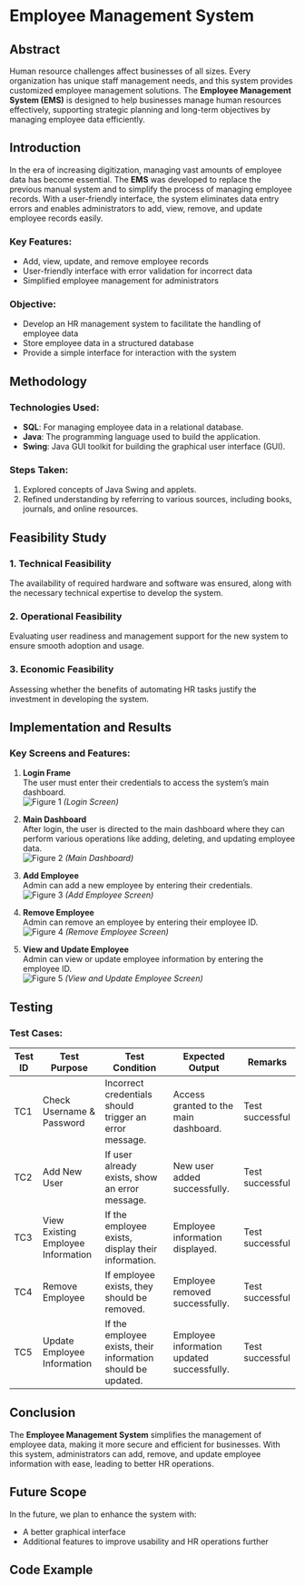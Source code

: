 # Employee Management System

## Abstract

Human resource challenges affect businesses of all sizes. Every organization has unique staff management needs, and this system provides customized employee management solutions. The **Employee Management System (EMS)** is designed to help businesses manage human resources effectively, supporting strategic planning and long-term objectives by managing employee data efficiently.

## Introduction

In the era of increasing digitization, managing vast amounts of employee data has become essential. The **EMS** was developed to replace the previous manual system and to simplify the process of managing employee records. With a user-friendly interface, the system eliminates data entry errors and enables administrators to add, view, remove, and update employee records easily.

### Key Features:
- Add, view, update, and remove employee records
- User-friendly interface with error validation for incorrect data
- Simplified employee management for administrators

### Objective:
- Develop an HR management system to facilitate the handling of employee data
- Store employee data in a structured database
- Provide a simple interface for interaction with the system

## Methodology

### Technologies Used:
- **SQL**: For managing employee data in a relational database.
- **Java**: The programming language used to build the application.
- **Swing**: Java GUI toolkit for building the graphical user interface (GUI).

### Steps Taken:
1. Explored concepts of Java Swing and applets.
2. Refined understanding by referring to various sources, including books, journals, and online resources.

## Feasibility Study

### 1. Technical Feasibility
The availability of required hardware and software was ensured, along with the necessary technical expertise to develop the system.

### 2. Operational Feasibility
Evaluating user readiness and management support for the new system to ensure smooth adoption and usage.

### 3. Economic Feasibility
Assessing whether the benefits of automating HR tasks justify the investment in developing the system.

## Implementation and Results

### Key Screens and Features:

1. **Login Frame**  
   The user must enter their credentials to access the system’s main dashboard.  
   ![Figure 1](src/login.png)  *(Login Screen)*

2. **Main Dashboard**  
   After login, the user is directed to the main dashboard where they can perform various operations like adding, deleting, and updating employee data.  
   ![Figure 2](src/home.png)  *(Main Dashboard)*

3. **Add Employee**  
   Admin can add a new employee by entering their credentials.  
   ![Figure 3](src/add.png)  *(Add Employee Screen)*

4. **Remove Employee**  
   Admin can remove an employee by entering their employee ID.  
   ![Figure 4](src/rmve.png)  *(Remove Employee Screen)*

6. **View and Update Employee**  
   Admin can view or update employee information by entering the employee ID.  
   ![Figure 5](src/records.png)  *(View and Update Employee Screen)*

## Testing

### Test Cases:

| Test ID | Test Purpose                        | Test Condition                                                      | Expected Output                                | Remarks             |
|---------|-------------------------------------|---------------------------------------------------------------------|------------------------------------------------|---------------------|
| TC1     | Check Username & Password           | Incorrect credentials should trigger an error message.              | Access granted to the main dashboard.         | Test successful     |
| TC2     | Add New User                        | If user already exists, show an error message.                       | New user added successfully.                  | Test successful     |
| TC3     | View Existing Employee Information  | If the employee exists, display their information.                  | Employee information displayed.               | Test successful     |
| TC4     | Remove Employee                     | If employee exists, they should be removed.                         | Employee removed successfully.                | Test successful     |
| TC5     | Update Employee Information         | If the employee exists, their information should be updated.        | Employee information updated successfully.    | Test successful     |

## Conclusion

The **Employee Management System** simplifies the management of employee data, making it more secure and efficient for businesses. With this system, administrators can add, remove, and update employee information with ease, leading to better HR operations.

## Future Scope

In the future, we plan to enhance the system with:
- A better graphical interface
- Additional features to improve usability and HR operations further

## Code Example

```java

